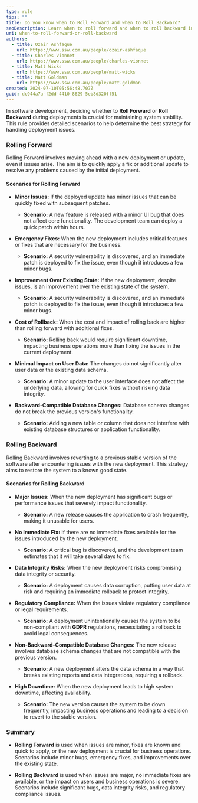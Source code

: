 ```yaml
---
type: rule
tips: ""
title: Do you know when to Roll Forward and when to Roll Backward?
seoDescription: Learn when to roll forward and when to roll backward in software deployment.
uri: when-to-roll-forward-or-roll-backward
authors:
  - title: Ozair Ashfaque
    url: https://www.ssw.com.au/people/ozair-ashfaque
  - title: Charles Vionnet
    url: https://www.ssw.com.au/people/charles-vionnet
  - title: Matt Wicks
    url: https://www.ssw.com.au/people/matt-wicks
  - title: Matt Goldman
    url: https://www.ssw.com.au/people/matt-goldman
created: 2024-07-10T05:56:48.707Z
guid: dc944a7a-f2dd-4410-8629-5eb8d320ff51
---
```

In software development, deciding whether to **Roll Forward** or **Roll Backward** during deployments is crucial for maintaining system stability. This rule provides detailed scenarios to help determine the best strategy for handling deployment issues.

### Rolling Forward

Rolling Forward involves moving ahead with a new deployment or update, even if issues arise. The aim is to quickly apply a fix or additional update to resolve any problems caused by the initial deployment.

#### Scenarios for Rolling Forward

- **Minor Issues:** If the deployed update has minor issues that can be quickly fixed with subsequent patches.
  - **Scenario:** A new feature is released with a minor UI bug that does not affect core functionality. The development team can deploy a quick patch within hours.

- **Emergency Fixes:** When the new deployment includes critical features or fixes that are necessary for the business.
  - **Scenario:** A security vulnerability is discovered, and an immediate patch is deployed to fix the issue, even though it introduces a few minor bugs.

- **Improvement Over Existing State:** If the new deployment, despite issues, is an improvement over the existing state of the system.
  - **Scenario:** A security vulnerability is discovered, and an immediate patch is deployed to fix the issue, even though it introduces a few minor bugs.

- **Cost of Rollback:** When the cost and impact of rolling back are higher than rolling forward with additional fixes.
  - **Scenario:** Rolling back would require significant downtime, impacting business operations more than fixing the issues in the current deployment.

- **Minimal Impact on User Data:** The changes do not significantly alter user data or the existing data schema.
  - **Scenario:** A minor update to the user interface does not affect the underlying data, allowing for quick fixes without risking data integrity.

- **Backward-Compatible Database Changes:** Database schema changes do not break the previous version's functionality.
  - **Scenario:** Adding a new table or column that does not interfere with existing database structures or application functionality.

### Rolling Backward
Rolling Backward involves reverting to a previous stable version of the software after encountering issues with the new deployment. This strategy aims to restore the system to a known good state. 

#### Scenarios for Rolling Backward

- **Major Issues:** When the new deployment has significant bugs or performance issues that severely impact functionality.
  - **Scenario:** A new release causes the application to crash frequently, making it unusable for users.

- **No Immediate Fix:** If there are no immediate fixes available for the issues introduced by the new deployment.
  - **Scenario:** A critical bug is discovered, and the development team estimates that it will take several days to fix.

- **Data Integrity Risks:** When the new deployment risks compromising data integrity or security.
  - **Scenario:** A deployment causes data corruption, putting user data at risk and requiring an immediate rollback to protect integrity.

- **Regulatory Compliance:** When the issues violate regulatory compliance or legal requirements.
  - **Scenario:** A deployment unintentionally causes the system to be non-compliant with **GDPR** regulations, necessitating a rollback to avoid legal consequences.

- **Non-Backward-Compatible Database Changes:** The new release involves database schema changes that are not compatible with the previous version.
  - **Scenario:** A new deployment alters the data schema in a way that breaks existing reports and data integrations, requiring a rollback.

- **High Downtime:** When the new deployment leads to high system downtime, affecting availability.
  - **Scenario:** The new version causes the system to be down frequently, impacting business operations and leading to a decision to revert to the stable version. 

### Summary

- **Rolling Forward** is used when issues are minor, fixes are known and quick to apply, or the new deployment is crucial for business operations. Scenarios include minor bugs, emergency fixes, and improvements over the existing state. 

- **Rolling Backward** is used when issues are major, no immediate fixes are available, or the impact on users and business operations is severe. Scenarios include significant bugs, data integrity risks, and regulatory compliance issues. 
